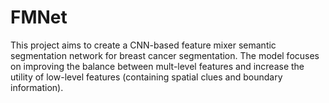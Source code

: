 # FMNet
This project aims to create a CNN-based feature mixer semantic segmentation network for breast cancer segmentation. The model focuses on improving the balance between mult-level features and increase the utility of low-level features (containing spatial clues and boundary information).
